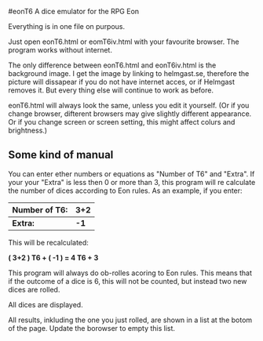 #eonT6
A dice emulator for the RPG Eon

Everything is in one file on purpous.

Just open eonT6.html or eomT6iv.html with your favourite browser.
The program works without internet. 

The only difference between eonT6.html and eonT6iv.html is the background image. I get the image by linking to helmgast.se, therefore the picture will dissapear if you do not have internet acces, or if Helmgast removes it. But every thing else will continue to work as before.

eonT6.html will always look the same, unless you edit it yourself. 
(Or if you change browser, difterent browsers may give slightly different appearance. Or if you change screen or screen setting, this might affect colurs and brightness.)

## Some kind of manual
You can enter ether numbers or equations as "Number of T6" and "Extra". If your your "Extra" is less then 0 or more than 3, this program will re calculate the number of dices according to Eon rules.
As an example, if you enter:

|**Number of T6:** | **3+2**|
|---               | ---    |
|**Extra:**        | **-1** |

This will be recalculated:

**( 3+2 ) T6 + ( -1 ) = 4 T6 + 3**

This program will always do ob-rolles acoring to Eon rules. This means that if the outcome of a dice is 6, this will not be counted, but instead two new dices are rolled.

All dices are displayed.

All results, inkluding the one you just rolled, are shown in a list at the botom of the page. Update the borowser to empty this list.

